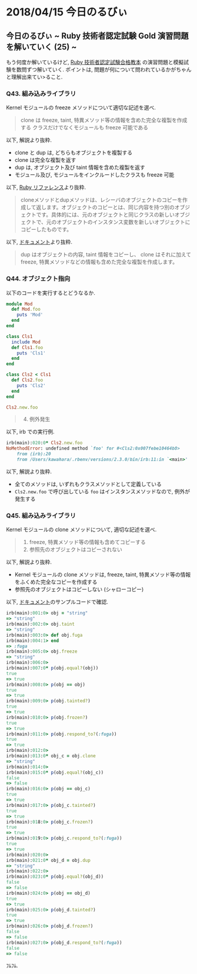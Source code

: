 # 2018/04/15 今日のるびぃ

## 今日のるびぃ ~ Ruby 技術者認定試験 Gold 演習問題を解いていく (25) ~

もう何度か解いているけど, [Ruby 技術者認定試験合格教本](http://gihyo.jp/book/2017/978-4-7741-9194-2) の演習問題と模擬試験を数問ずつ解いていく. ポイントは, 問題が何について問われているかがちゃんと理解出来てい>ること.

### Q43. 組み込みライブラリ

Kernel モジュールの freeze メソッドについて適切な記述を選べ.

> clone は freeze, taint, 特異メソッド等の情報を含めた完全な複製を作成する
> クラスだけでなくモジュールも freeze 可能である

以下, 解説より抜粋.

* clone と dup は, どちらもオブジェクトを複製する
* clone は完全な複製を返す
* dup は, オブジェクト及び taint 情報を含めた複製を返す
* モジュール及び, モジュールをインクルードしたクラスも freeze 可能

以下, [Ruby リファレンス](https://ref.xaio.jp/ruby/classes/object/clone)より抜粋.

> cloneメソッドとdupメソッドは、レシーバのオブジェクトのコピーを作成して返します。オブジェクトのコピーとは、同じ内容を持つ別のオブジェクトです。具体的には、元のオブジェクトと同じクラスの新しいオブジェクトで、元のオブジェクトのインスタンス変数を新しいオブジェクトにコピーしたものです。

以下, [ドキュメント](https://docs.ruby-lang.org/ja/latest/method/Object/i/clone.html)より抜粋.

> dup はオブジェクトの内容, taint 情報をコピーし、 clone はそれに加えて freeze, 特異メソッドなどの情報も含めた完全な複製を作成します。

### Q44. オブジェクト指向

以下のコードを実行するとどうなるか.

```ruby
module Mod
  def Mod.foo
    puts 'Mod'
  end
end

class Cls1
  include Mod
  def Cls1.foo
    puts 'Cls1'
  end
end

class Cls2 < Cls1
  def Cls2.foo
    puts 'Cls2'
  end
end

Cls2.new.foo
```

> 4. 例外発生

以下, irb での実行例.

```ruby
irb(main):020:0* Cls2.new.foo
NoMethodError: undefined method `foo' for #<Cls2:0x007febe10464b8>
	from (irb):20
	from /Users/kawahara/.rbenv/versions/2.3.0/bin/irb:11:in `<main>'
```

以下, 解説より抜粋.

* 全てのメソッドは, いずれもクラスメソッドとして定義している
* `Cls2.new.foo` で呼び出している `foo` はインスタンスメソッドなので, 例外が発生する

### Q45. 組み込みライブラリ

Kernel モジュールの clone メソッドについて, 適切な記述を選べ.

> 1. freeze, 特異メソッド等の情報も含めてコピーする
> 4. 参照先のオブジェクトはコピーされない

以下, 解説より抜粋.

* Kernel モジュールの clone メソッドは, freeze, taint, 特異メソッド等の情報をふくめた完全なコピーを作成する
* 参照先のオブジェクトはコピーしない (シャローコピー)

以下, [ドキュメント](https://docs.ruby-lang.org/ja/latest/method/Object/i/clone.html)のサンプルコードで確認.

```ruby
irb(main):001:0> obj = "string"
=> "string"
irb(main):002:0> obj.taint
=> "string"
irb(main):003:0> def obj.fuga
irb(main):004:1> end
=> :fuga
irb(main):005:0> obj.freeze
=> "string"
irb(main):006:0>
irb(main):007:0* p(obj.equal?(obj))
true
=> true
irb(main):008:0> p(obj == obj)
true
=> true
irb(main):009:0> p(obj.tainted?)
true
=> true
irb(main):010:0> p(obj.frozen?)
true
=> true
irb(main):011:0> p(obj.respond_to?(:fuga))
true
=> true
irb(main):012:0>
irb(main):013:0* obj_c = obj.clone
=> "string"
irb(main):014:0>
irb(main):015:0* p(obj.equal?(obj_c))
false
=> false
irb(main):016:0> p(obj == obj_c)
true
=> true
irb(main):017:0> p(obj_c.tainted?)
true
=> true
irb(main):018:0> p(obj_c.frozen?)
true
=> true
irb(main):019:0> p(obj_c.respond_to?(:fuga))
true
=> true
irb(main):020:0>
irb(main):021:0* obj_d = obj.dup
=> "string"
irb(main):022:0>
irb(main):023:0* p(obj.equal?(obj_d))
false
=> false
irb(main):024:0> p(obj == obj_d)
true
=> true
irb(main):025:0> p(obj_d.tainted?)
true
=> true
irb(main):026:0> p(obj_d.frozen?)
false
=> false
irb(main):027:0> p(obj_d.respond_to?(:fuga))
false
=> false
```

ﾌﾑﾌﾑ.
